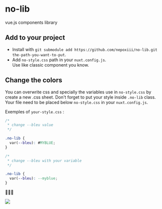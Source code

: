 # no-lib
vue.js components library

## Add to your project
- Install with `git submodule add https://github.com/nepoxiii/no-lib.git the-path-you-want-to-put`.  
- Add `no-style.css` path in your `nuxt.config.js`.  
Use like classic component you know.

## Change the colors
You can overwrite css and specially the variables use in `no-style.css` by create a new .css sheet.
Don't forget to put your style inside `.no-lib` class. Your file need to be placed below `no-style.css` in your `nuxt.config.js`.

Exemples of `your-style.css` :
```css
/*
 * change --bleu value
 */

.no-lib {
  var(--bleu): #MYBLUE;
}
```
```css
/*
 * change --bleu with your variable
 */

.no-lib {
  var(--bleu): --myblue;
}
```

🧙🧚‍♀️

[![](https://src.nepo.fr/illustration-0.jpg)](https://www.instagram.com/nepo_website)
